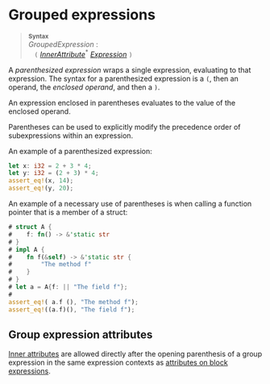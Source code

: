 # Grouped expressions

> **<sup>Syntax</sup>**\
> _GroupedExpression_ :\
> &nbsp;&nbsp; `(` [_InnerAttribute_]<sup>\*</sup> [_Expression_] `)`

A *parenthesized expression* wraps a single expression, evaluating to that expression.
The syntax for a parenthesized expression is a `(`, then an operand, the *enclosed operand*, and then a `)`.

An expression enclosed in parentheses evaluates to the value of the enclosed operand.

Parentheses can be used to explicitly modify the precedence order of subexpressions within an expression.

An example of a parenthesized expression:

```rust
let x: i32 = 2 + 3 * 4;
let y: i32 = (2 + 3) * 4;
assert_eq!(x, 14);
assert_eq!(y, 20);
```

An example of a necessary use of parentheses is when calling a function pointer that is a member of a struct:

```rust
# struct A {
#    f: fn() -> &'static str
# }
# impl A {
#    fn f(&self) -> &'static str {
#        "The method f"
#    }
# }
# let a = A{f: || "The field f"};
#
assert_eq!( a.f (), "The method f");
assert_eq!((a.f)(), "The field f");
```

## Group expression attributes

[Inner attributes] are allowed directly after the opening parenthesis of a group expression in the same expression contexts as [attributes on block expressions].

[Inner attributes]: ../attributes.md
[_Expression_]: ../expressions.md
[_InnerAttribute_]: ../attributes.md
[attributes on block expressions]: block-expr.md#attributes-on-block-expressions
